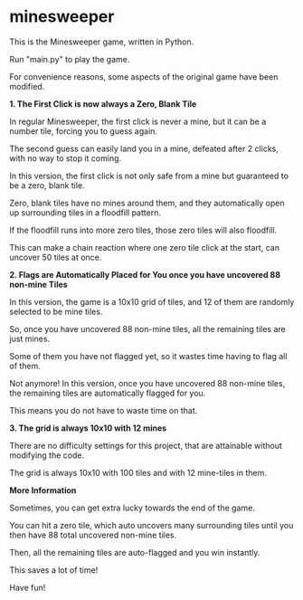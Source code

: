 # minesweeper
This is the Minesweeper game, written in Python.

Run "main.py" to play the game.

For convenience reasons, some aspects of the original game have been modified.


**1. The First Click is now always a Zero, Blank Tile**

In regular Minesweeper, the first click is never a mine, but it can be a number tile, forcing you to guess again.

The second guess can easily land you in a mine, defeated after 2 clicks, with no way to stop it coming.


In this version, the first click is not only safe from a mine but guaranteed to be a zero, blank tile.

Zero, blank tiles have no mines around them, and they automatically open up surrounding tiles in a floodfill pattern.

If the floodfill runs into more zero tiles, those zero tiles will also floodfill.

This can make a chain reaction where one zero tile click at the start, can uncover 50 tiles at once.


**2. Flags are Automatically Placed for You once you have uncovered 88 non-mine Tiles**

In this version, the game is a 10x10 grid of tiles, and 12 of them are randomly selected to be mine tiles.

So, once you have uncovered 88 non-mine tiles, all the remaining tiles are just mines.

Some of them you have not flagged yet, so it wastes time having to flag all of them.


Not anymore! In this version, once you have uncovered 88 non-mine tiles, the remaining tiles are automatically flagged for you.

This means you do not have to waste time on that.


**3. The grid is always 10x10 with 12 mines**

There are no difficulty settings for this project, that are attainable without modifying the code.

The grid is always 10x10 with 100 tiles and with 12 mine-tiles in them.


**More Information**

Sometimes, you can get extra lucky towards the end of the game.

You can hit a zero tile, which auto uncovers many surrounding tiles until you then have 88 total uncovered non-mine tiles.

Then, all the remaining tiles are auto-flagged and you win instantly.

This saves a lot of time!


Have fun!
